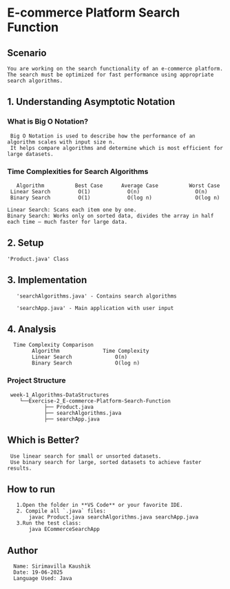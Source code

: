 # E-commerce Platform Search Function

## Scenario
    You are working on the search functionality of an e-commerce platform. 
    The search must be optimized for fast performance using appropriate search algorithms.

## 1. Understanding Asymptotic Notation
  ### What is Big O Notation?
     Big O Notation is used to describe how the performance of an algorithm scales with input size n. 
     It helps compare algorithms and determine which is most efficient for large datasets.

  ### Time Complexities for Search Algorithms
       Algorithm	      Best Case	     Average Case	       Worst Case
     Linear Search	       O(1)	           O(n)	                 O(n)
     Binary Search	       O(1)	           O(log n)              O(log n)

    Linear Search: Scans each item one by one.
    Binary Search: Works only on sorted data, divides the array in half each time — much faster for large data.

## 2. Setup
    'Product.java' Class
## 3. Implementation
       'searchAlgorithms.java' - Contains search algorithms
       
       'searchApp.java' - Main application with user input

## 4. Analysis
      Time Complexity Comparison
            Algorithm	           Time Complexity
            Linear Search	           O(n)
            Binary Search	           O(log n)


  ### Project Structure
     week-1_Algorithms-DataStructures
        └──Exercise-2_E-commerce-Platform-Search-Function
                ├── Product.java    
                ├── searchAlgorithms.java               
                ├── searchApp.java  

 ## Which is Better?
     Use linear search for small or unsorted datasets.
     Use binary search for large, sorted datasets to achieve faster results.

## How to run
       1.Open the folder in **VS Code** or your favorite IDE.
       2. Compile all `.java` files:
           javac Product.java searchAlgorithms.java searchApp.java
       3.Run the test class:
           java ECommerceSearchApp

 ##  Author
      Name: Sirimavilla Kaushik
      Date: 19-06-2025
      Language Used: Java
